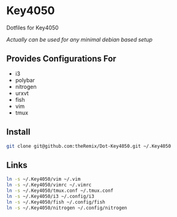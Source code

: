 # Key4050

Dotfiles for Key4050

_Actually can be used for any minimal debian based setup_

## Provides Configurations For

- i3
- polybar
- nitrogen
- urxvt
- fish
- vim
- tmux

## Install

```sh
git clone git@github.com:theRemix/Dot-Key4050.git ~/.Key4050
```

## Links

```sh
ln -s ~/.Key4050/vim ~/.vim
ln -s ~/.Key4050/vimrc ~/.vimrc
ln -s ~/.Key4050/tmux.conf ~/.tmux.conf
ln -s ~/.Key4050/i3 ~/.config/i3
ln -s ~/.Key4050/fish ~/.config/fish
ln -s ~/.Key4050/nitrogen ~/.config/nitrogen
```
